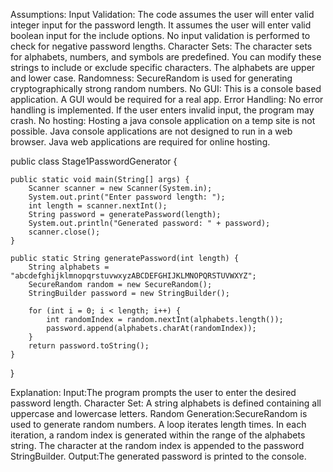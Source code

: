 Assumptions:
Input Validation: The code assumes the user will enter valid integer input for the password length.
It assumes the user will enter valid boolean input for the include options.
No input validation is performed to check for negative password lengths.
Character Sets:
The character sets for alphabets, numbers, and symbols are predefined. You can modify these strings to include or exclude specific characters.
The alphabets are upper and lower case.
Randomness: SecureRandom is used for generating cryptographically strong random numbers.
No GUI: This is a console based application. A GUI would be required for a real app.
Error Handling: No error handling is implemented. If the user enters invalid input, the program may crash.
No hosting: Hosting a java console application on a temp site is not possible. Java console applications are not designed to run in a web browser. Java web applications are required for online hosting.

public class Stage1PasswordGenerator {

    public static void main(String[] args) {
        Scanner scanner = new Scanner(System.in);
        System.out.print("Enter password length: ");
        int length = scanner.nextInt();
        String password = generatePassword(length);
        System.out.println("Generated password: " + password);
        scanner.close();
    }

    public static String generatePassword(int length) {
        String alphabets = "abcdefghijklmnopqrstuvwxyzABCDEFGHIJKLMNOPQRSTUVWXYZ";
        SecureRandom random = new SecureRandom();
        StringBuilder password = new StringBuilder();

        for (int i = 0; i < length; i++) {
            int randomIndex = random.nextInt(alphabets.length());
            password.append(alphabets.charAt(randomIndex));
        }
        return password.toString();
    }
}

Explanation:
Input:The program prompts the user to enter the desired password length.
Character Set: A string alphabets is defined containing all uppercase and lowercase letters.
Random Generation:SecureRandom is used to generate random numbers. A loop iterates length times.
In each iteration, a random index is generated within the range of the alphabets string.
The character at the random index is appended to the password StringBuilder.
Output:The generated password is printed to the console.
